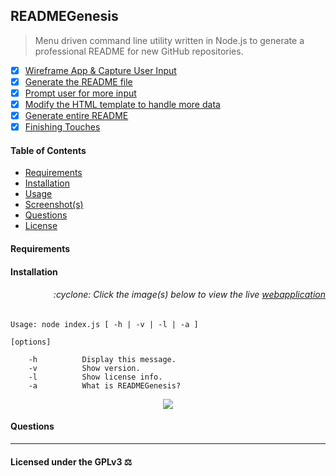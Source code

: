 ## READMEGenesis

> Menu driven command line utility written in Node.js to generate a professional README for new GitHub repositories.

- [x] [Wireframe App & Capture User Input](https://github.com/MBrassey/READMEGenesis/issues/1)
- [x] [Generate the README file](https://github.com/MBrassey/READMEGenesis/issues/2)
- [x] [Prompt user for more input](https://github.com/MBrassey/READMEGenesis/issues/3)
- [x] [Modify the HTML template to handle more data](https://github.com/MBrassey/READMEGenesis/issues/4)
- [x] [Generate entire README](https://github.com/MBrassey/READMEGenesis/issues/5)
- [x] [Finishing Touches](https://github.com/MBrassey/READMEGenesis/issues/6)

#### Table of Contents

* [Requirements](#requirements)
* [Installation](#installation)
* [Usage](#usage)
* [Screenshot(s)](#screenshots)
* [Questions](#questions)
* [License](#license)

#### Requirements

#### Installation

<h6><p align="right">:cyclone: Click the image(s) below to view the live <a href="https://MBrassey.github.io/READMEGenesis/">webapplication</a></p></h6>

    Usage: node index.js [ -h | -v | -l | -a ]

    [options]

        -h          Display this message.
        -v          Show version.
        -l          Show license info.
        -a          What is READMEGenesis?

[<p align="center"><img src="src/img/Preview.png">](https://MBrassey.github.io/READMEGenesis/)

#### Questions

---

#### Licensed under the __GPLv3__ __:balance_scale:__
